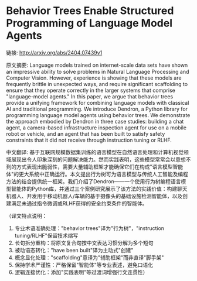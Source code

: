 # Behavior Trees Enable Structured Programming of Language Model Agents

链接: http://arxiv.org/abs/2404.07439v1

原文摘要:
Language models trained on internet-scale data sets have shown an impressive
ability to solve problems in Natural Language Processing and Computer Vision.
However, experience is showing that these models are frequently brittle in
unexpected ways, and require significant scaffolding to ensure that they
operate correctly in the larger systems that comprise "language-model agents."
In this paper, we argue that behavior trees provide a unifying framework for
combining language models with classical AI and traditional programming. We
introduce Dendron, a Python library for programming language model agents using
behavior trees. We demonstrate the approach embodied by Dendron in three case
studies: building a chat agent, a camera-based infrastructure inspection agent
for use on a mobile robot or vehicle, and an agent that has been built to
satisfy safety constraints that it did not receive through instruction tuning
or RLHF.

中文翻译:
基于互联网规模数据集训练的语言模型在自然语言处理和计算机视觉领域展现出令人印象深刻的问题解决能力。然而实践表明，这些模型常常会以意想不到的方式表现出脆弱性，需要大量辅助框架才能确保它们在构成"语言模型智能体"的更大系统中正确运行。本文提出行为树可为语言模型与传统人工智能及编程方法的结合提供统一框架。我们介绍了Dendron——一个使用行为树编程语言模型智能体的Python库，并通过三个案例研究展示了该方法的实践价值：构建聊天机器人、开发用于移动机器人/车辆的基于摄像头的基础设施检测智能体，以及创建满足未通过指令微调或RLHF获得的安全约束条件的智能体。

（译文特点说明：
1. 专业术语准确处理："behavior trees"译为"行为树"，"instruction tuning/RLHF"保留技术缩写
2. 长句拆分重构：将原文复合句按中文表达习惯分解为多个短句
3. 被动语态转化："have been built"译为主动式"创建"
4. 概念显化处理："scaffolding"意译为"辅助框架"而非直译"脚手架"
5. 保持学术严谨性：严格保留"智能体"等专业表述，避免口语化
6. 逻辑连接优化：添加"实践表明"等过渡词增强行文连贯性）
